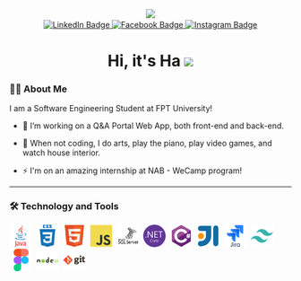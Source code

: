 <div id="header" align="center">
  <img src="https://media4.giphy.com/media/arxiLc5EiFhja/giphy.gif?cid=ecf05e47i4jj1zftcqgh56w08bf778f0c270rcyszm5tfbal&rid=giphy.gif&ct=g" width="500"/>
</div>
<div id="badges" align="center">
  <a href="https://www.linkedin.com/in/dnhaa/">
    <img src="https://img.shields.io/badge/LinkedIn-0072b1?style=for-the-badge&logo=linkedin&logoColor=white" alt="LinkedIn Badge"/>
  </a>
  <a href="https://www.facebook.com/elnganha/">
    <img src="https://img.shields.io/badge/Facebook-4267B2?style=for-the-badge&logo=youtube&logoColor=white" alt="Facebook Badge"/>
  </a>
  <a href="https://www.instagram.com/elnganha/">
    <img src="https://img.shields.io/badge/Instagram-C13584?style=for-the-badge&logo=twitter&logoColor=white" alt="Instagram Badge"/>
  </a>
</div>
<h1  align="center">
  Hi, it's Ha 
  <img src="https://media3.giphy.com/media/iutaMJnccZLwrnBaPO/giphy.gif?cid=ecf05e47ujpz1yon2b9xp06oony3undr6yiesxrbcra67d23&rid=giphy.gif&ct=s" width="20"/>
</h1>

### :woman_technologist: About Me 

I am a Software Engineering Student at FPT University!

- :telescope: I’m working on a Q&A Portal Web App, both front-end and back-end.

- :seedling: When not coding, I do arts, play the piano, play video games, and watch house interior.

- :zap: I'm on an amazing internship at NAB - WeCamp program!
---

### :hammer_and_wrench: Technology and Tools
<div>
  <img src="https://github.com/devicons/devicon/blob/master/icons/java/java-original-wordmark.svg" title="Java" alt="Java" width="40" height="40"/>&nbsp;
  <img src="https://github.com/devicons/devicon/blob/master/icons/css3/css3-plain-wordmark.svg"  title="CSS3" alt="CSS" width="40" height="40"/>&nbsp;
  <img src="https://github.com/devicons/devicon/blob/master/icons/html5/html5-original.svg" title="HTML5" alt="HTML" width="40" height="40"/>&nbsp;
  <img src="https://github.com/devicons/devicon/blob/master/icons/javascript/javascript-original.svg" title="JavaScript" alt="JavaScript" width="40" height="40"/>&nbsp;
    <img src="https://github.com/devicons/devicon/blob/master/icons/microsoftsqlserver/microsoftsqlserver-plain-wordmark.svg" title="mssql" alt="mssql" width="40" height="40"/>&nbsp;
   <img src="https://github.com/devicons/devicon/blob/master/icons/dotnetcore/dotnetcore-original.svg" title="dotnet" alt="dotnet" width="40" height="40"/>&nbsp;
   <img src="https://github.com/devicons/devicon/blob/master/icons/csharp/csharp-original.svg" title="csharp" alt="csharp" width="40" height="40"/>&nbsp;
   <img src="https://github.com/devicons/devicon/blob/master/icons/intellij/intellij-original.svg" title="intellij" alt="intellij" width="40" height="40"/>&nbsp;
   <img src="https://github.com/devicons/devicon/blob/master/icons/jira/jira-original-wordmark.svg" title="jira" alt="jira" width="40" height="40"/>&nbsp;
   <img src="https://github.com/devicons/devicon/blob/master/icons/tailwindcss/tailwindcss-plain.svg" title="tailwind" alt="tailwind" width="40" height="40"/>&nbsp;
   <img src="https://github.com/devicons/devicon/blob/master/icons/figma/figma-original.svg" title="figma" alt="figma" width="40" height="40"/>&nbsp;
  <img src="https://github.com/devicons/devicon/blob/master/icons/nodejs/nodejs-original-wordmark.svg" title="NodeJS" alt="NodeJS" width="40" height="40"/>&nbsp;
  <img src="https://github.com/devicons/devicon/blob/master/icons/git/git-original-wordmark.svg" title="Git" **alt="Git" width="40" height="40"/>&nbsp;
</div>
